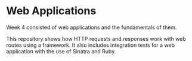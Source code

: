 # Web Applications 

Week 4 consisted of web applications and the fundamentals of them. 

This repository shows how HTTP requests and responses work with web routes using a framework. It also includes integration tests for a web application with the use of Sinatra and Ruby. 
